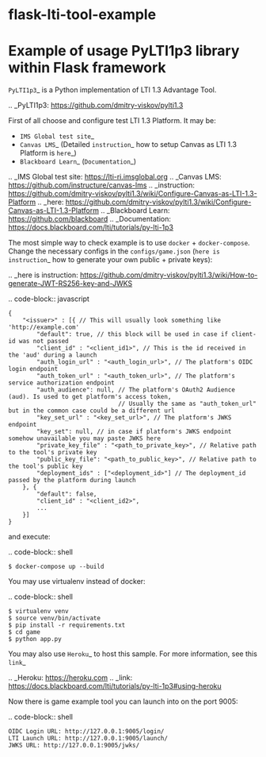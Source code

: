# flask-lti-tool-example

Example of usage PyLTI1p3 library within Flask framework
==========================================================

`PyLTI1p3`_ is a Python implementation of LTI 1.3 Advantage Tool.

.. _PyLTI1p3: https://github.com/dmitry-viskov/pylti1.3

First of all choose and configure test LTI 1.3 Platform. It may be:

* `IMS Global test site`_
* `Canvas LMS`_ (Detailed `instruction`_ how to setup Canvas as LTI 1.3 Platform is `here`_)
* `Blackboard Learn`_ (`Documentation`_)

.. _IMS Global test site: https://lti-ri.imsglobal.org
.. _Canvas LMS: https://github.com/instructure/canvas-lms
.. _instruction: https://github.com/dmitry-viskov/pylti1.3/wiki/Configure-Canvas-as-LTI-1.3-Platform
.. _here: https://github.com/dmitry-viskov/pylti1.3/wiki/Configure-Canvas-as-LTI-1.3-Platform
.. _Blackboard Learn: https://github.com/blackboard
.. _Documentation: https://docs.blackboard.com/lti/tutorials/py-lti-1p3

The most simple way to check example is to use ``docker`` + ``docker-compose``.
Change the necessary configs in the ``configs/game.json`` (`here is instruction`_ how to generate your own public + private keys):

.. _here is instruction: https://github.com/dmitry-viskov/pylti1.3/wiki/How-to-generate-JWT-RS256-key-and-JWKS

.. code-block:: javascript

    {
        "<issuer>" : [{ // This will usually look something like 'http://example.com'
            "default": true, // this block will be used in case if client-id was not passed
            "client_id" : "<client_id1>", // This is the id received in the 'aud' during a launch
            "auth_login_url" : "<auth_login_url>", // The platform's OIDC login endpoint
            "auth_token_url" : "<auth_token_url>", // The platform's service authorization endpoint
            "auth_audience": null, // The platform's OAuth2 Audience (aud). Is used to get platform's access token,
                                   // Usually the same as "auth_token_url" but in the common case could be a different url
            "key_set_url" : "<key_set_url>", // The platform's JWKS endpoint
            "key_set": null, // in case if platform's JWKS endpoint somehow unavailable you may paste JWKS here
            "private_key_file" : "<path_to_private_key>", // Relative path to the tool's private key
            "public_key_file": "<path_to_public_key>", // Relative path to the tool's public key
            "deployment_ids" : ["<deployment_id>"] // The deployment_id passed by the platform during launch
        }, {
            "default": false,
            "client_id" : "<client_id2>",
            ...
        }]
    }

and execute:

.. code-block:: shell

    $ docker-compose up --build

You may use virtualenv instead of docker:

.. code-block:: shell

    $ virtualenv venv
    $ source venv/bin/activate
    $ pip install -r requirements.txt
    $ cd game
    $ python app.py

You may also use `Heroku`_ to host this sample. For more information, see this `link`_

.. _Heroku: https://heroku.com
.. _link: https://docs.blackboard.com/lti/tutorials/py-lti-1p3#using-heroku

Now there is game example tool you can launch into on the port 9005:

.. code-block:: shell

    OIDC Login URL: http://127.0.0.1:9005/login/
    LTI Launch URL: http://127.0.0.1:9005/launch/
    JWKS URL: http://127.0.0.1:9005/jwks/
